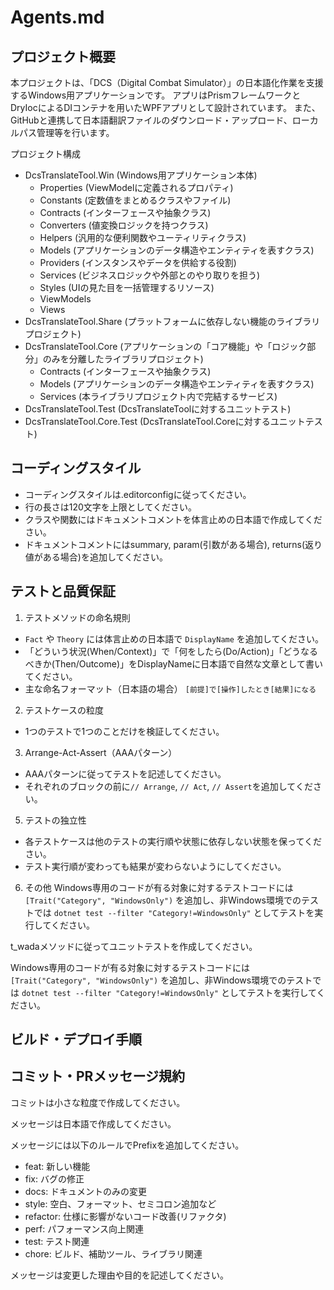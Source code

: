 # Agents.md

## プロジェクト概要

本プロジェクトは、「DCS（Digital Combat Simulator）」の日本語化作業を支援するWindows用アプリケーションです。
アプリはPrismフレームワークとDryIocによるDIコンテナを用いたWPFアプリとして設計されています。
また、GitHubと連携して日本語翻訳ファイルのダウンロード・アップロード、ローカルパス管理等を行います。

プロジェクト構成

- DcsTranslateTool.Win (Windows用アプリケーション本体)
    - Properties (ViewModelに定義されるプロパティ)
    - Constants (定数値をまとめるクラスやファイル)
    - Contracts (インターフェースや抽象クラス)
    - Converters (値変換ロジックを持つクラス)
    - Helpers (汎用的な便利関数やユーティリティクラス)
    - Models (アプリケーションのデータ構造やエンティティを表すクラス)
    - Providers (インスタンスやデータを供給する役割)
    - Services (ビジネスロジックや外部とのやり取りを担う)
    - Styles (UIの見た目を一括管理するリソース)
    - ViewModels
    - Views
- DcsTranslateTool.Share (プラットフォームに依存しない機能のライブラリプロジェクト)
- DcsTranslateTool.Core (アプリケーションの「コア機能」や「ロジック部分」のみを分離したライブラリプロジェクト)
    - Contracts (インターフェースや抽象クラス)
    - Models (アプリケーションのデータ構造やエンティティを表すクラス)
    - Services (本ライブラリプロジェクト内で完結するサービス)
- DcsTranslateTool.Test (DcsTranslateToolに対するユニットテスト)
- DcsTranslateTool.Core.Test (DcsTranslateTool.Coreに対するユニットテスト)

## コーディングスタイル

- コーディングスタイルは.editorconfigに従ってください。
- 行の長さは120文字を上限としてください。
- クラスや関数にはドキュメントコメントを体言止めの日本語で作成してください。
- ドキュメントコメントにはsummary, param(引数がある場合), returns(返り値がある場合)を追加してください。

## テストと品質保証

1. テストメソッドの命名規則
- `Fact` や `Theory` には体言止めの日本語で `DisplayName` を追加してください。
- 「どういう状況(When/Context)」で「何をしたら(Do/Action)」「どうなるべきか(Then/Outcome)」をDisplayNameに日本語で自然な文章として書いてください。
- 主な命名フォーマット（日本語の場合）
  `[前提]で[操作]したとき[結果]になる`

2. テストケースの粒度
- 1つのテストで1つのことだけを検証してください。

3. Arrange-Act-Assert（AAAパターン）
- AAAパターンに従ってテストを記述してください。
- それぞれのブロックの前に`// Arrange`, `// Act`, `// Assert`を追加してください。

5. テストの独立性
- 各テストケースは他のテストの実行順や状態に依存しない状態を保ってください。
- テスト実行順が変わっても結果が変わらないようにしてください。

6. その他
Windows専用のコードが有る対象に対するテストコードには `[Trait("Category", "WindowsOnly")` を追加し、非Windows環境でのテストでは `dotnet test --filter "Category!=WindowsOnly"` としてテストを実行してください。

t_wadaメソッドに従ってユニットテストを作成してください。

Windows専用のコードが有る対象に対するテストコードには `[Trait("Category", "WindowsOnly")` を追加し、非Windows環境でのテストでは `dotnet test --filter "Category!=WindowsOnly"` としてテストを実行してください。

## ビルド・デプロイ手順

## **コミット・PRメッセージ規約**

コミットは小さな粒度で作成してください。

メッセージは日本語で作成してください。

メッセージには以下のルールでPrefixを追加してください。

- feat: 新しい機能
- fix: バグの修正
- docs: ドキュメントのみの変更
- style: 空白、フォーマット、セミコロン追加など
- refactor: 仕様に影響がないコード改善(リファクタ)
- perf: パフォーマンス向上関連
- test: テスト関連
- chore: ビルド、補助ツール、ライブラリ関連

メッセージは変更した理由や目的を記述してください。

